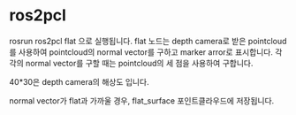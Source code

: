 # ros2pcl
rosrun ros2pcl flat 으로 실행됩니다.
flat 노드는 depth camera로 받은 pointcloud를 사용하여 
pointcloud의 normal vector를 구하고 marker arror로 표시합니다.
각각의 normal vector를 구할 때는 pointcloud의 세 점을 사용하여 구합니다.

40*30은 depth camera의 해상도 입니다.

normal vector가 flat과 가까울 경우, flat_surface 포인트클라우드에 저장됩니다.
